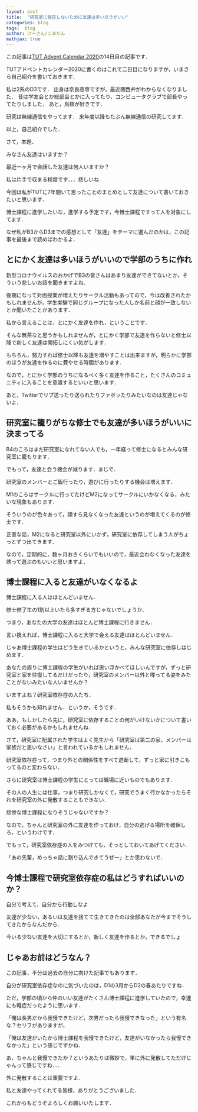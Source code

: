 ```yaml
---
layout: post
title:  "研究室に依存しないために友達は多いほうがいい"
categories: blog
tags:  blog
author: けーさん/こまたん
mathjax: true
---
```


この記事は[TUT Advent Calendar 2020](https://adventar.org/calendars/5463)の14日目の記事です．

<!--more-->

TUTアドベントカレンダー2020に書くのはこれで二日目になりますが，いまさら自己紹介を書いておきます．

私は2系のD3です．
出身は奈良高専ですが，最近関西弁がわからなくなりました．
昔は学友会とか総部会とかに入ってたり，コンピュータクラブで部長やってたりしました．
あと，鳥類が好きです．

研究は無線通信をやってます．
来年度以降もたぶん無線通信の研究してます．

以上，自己紹介でした．

さて，本題．

みなさん友達はいますか？

最近一ヶ月で会話した友達は何人いますか？

私は片手で収まる程度です．．．悲しいね

今回は私がTUTに7年間いて思ったことのまとめとして友達について書いておきたいと思います．

博士課程に進学したいな，進学する予定です，今博士課程ですって人を対象にしてます．

なぜ私がB3からD3までの感想として「友達」をテーマに選んだのかは，この記事を最後まで読めばわかるよ．



## とにかく友達は多いほうがいいので学部のうちに作れ

新型コロナウイルスのおかげでB3の皆さんはあまり友達ができてないとか，そういう悲しいお話を聞きますよね．

後期になって対面授業が増えたりサークル活動もあってので，今は改善されたかもしれませんが，学生実験で同じグループになった人しか名前と顔が一致しないとか聞いたことがあります．

私から言えることは，とにかく友達を作れ，ということです．

そんな無茶なと思うかもしれませんが，とにかく学部で友達を作らないと修士以降で新しく友達は開拓しにくい気がします．

もちろん，努力すれば修士以降も友達を増やすことは出来ますが，明らかに学部のほうが友達を作るのに費やせる時間があります．

なので，とにかく学部のうちになるべく多く友達を作ること，たくさんのコミュニティに入ることを意識するといいと思います．

あと，Twitterでリプ送ったり送られたりファボッたりみたいなのは友達じゃないよ．



## 研究室に籠りがちな修士でも友達が多いほうがいいに決まってる

B4のころはまだ研究室になれてない人でも，一年経って修士になるとみんな研究室に籠もります．

でもって，友達と会う機会が減ります．まじで．

研究室のメンバーとご飯行ったり，遊びに行ったりする機会は増えます．

M1のころはサークルに行ってたけどM2になってサークルにいかなくなる，みたいな現象もあります．

そういうのが色々あって，顔すら見なくなった友達というのが増えてくるのが修士です．

正直な話，M2になると研究室以外にいかず，研究室に依存してしまう人がちょっとずつ出てきます．

なので，定期的に，数ヶ月おきくらいでもいいので，最近会わなくなった友達を誘って遊ぶのもいいと思いますよ．



## 博士課程に入ると友達がいなくなるよ

博士課程に入る人はほとんどいません．

修士修了生の1割以上いたら多すぎる方じゃないでしょうか．

つまり，あなたの大学の友達はほとんど博士課程に行きません．

言い換えれば，博士課程に入ると大学で会える友達はほとんどいません．

じゃあ博士課程の学生はどう生きているかというと，みんな研究室に依存しはじめます．

あなたの周りに博士課程の学生がいれば思い浮かべてほしいんですが，ずっと研究室と家を往復してるだけだったり，研究室のメンバー以外と喋ってる姿をみたことがないみたいな人いませんか？

いますよね？研究室依存症の人たち．

私もそうかも知れません．というか，そうです．

ああ，もしかしたら先に，研究室に依存することの何がいけないかについて書いておく必要があるかもしれませんね．

さて，研究室に配属された学生はよく先生から「研究室は第二の家，メンバーは家族だと思いなさい」と言われているかもしれません．

研究室依存症って，つまり外との関係性をすべて遮断して，ずっと家に引きこもってるのと変わらない．

さらに研究室は博士課程の学生にとっては職場に近いものでもあります．

その人の人生には仕事，つまり研究しかなくて，研究でうまく行かなかったらそれを研究室の外に発散することもできない．

悲惨な博士課程になりそうじゃないですか？

なので，ちゃんと研究室の外に友達を作っておけ，自分の逃げる場所を確保しろ，というわけです．

でもって，研究室依存症の人をみつけても，そっとしておいてあげてください．

「あの先輩，めっちゃ話に割り込んできてうぜー」とか思わないで．



## 今博士課程で研究室依存症の私はどうすればいいのか？

自分で考えて，自分から行動しなよ

友達が少ない，あるいは友達を捨てて生きてきたのは全部あなたが今までそうしてきたからなんだから．

今いる少ない友達を大切にするとか，新しく友達を作るとか，できるでしょ



## じゃあお前はどうなん？

この記事，半分は過去の自分に向けた記事でもあります．

自分が研究室依存症なのに気づいたのは，D1の3月からD2の春あたりですね．

ただ，学部の頃から仲のいい友達がたくさん博士課程に進学していたので，幸運にも軽症だったように思います．

「俺は長男だから我慢できたけど，次男だったら我慢できなった」という有名な？セリフがありますが，

「俺は友達がいたから博士課程を我慢できたけど，友達がいなかったら我慢できなかった」という感じですかね．

あ，ちゃんと我慢できたか？というあたりは微妙で，単に外に発散してただけじゃんって感じですね．．．

外に発散することは重要ですよ．

私と友達やってくれてる皆様，ありがとうございました．

これからもどうぞよろしくお願いいたします．

